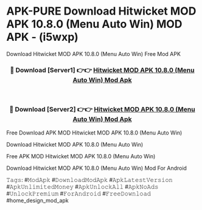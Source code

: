 # APK-PURE Download Hitwicket MOD APK 10.8.0 (Menu Auto Win) MOD APK - (i5wxp)
Download Hitwicket MOD APK 10.8.0 (Menu Auto Win) Free Mod APK

<div align="center">
<h3>🔴 Download [Server1] 👉👉 <a href="https://apk-comot.site?title=Hitwicket_MOD_APK_10.8.0_(Menu_Auto_Win)">Hitwicket MOD APK 10.8.0 (Menu Auto Win) Mod Apk</a></h3><br>

<h3>🔴 Download [Server2] 👉👉 <a href="https://apk-comot.site?title=Hitwicket_MOD_APK_10.8.0_(Menu_Auto_Win)">Hitwicket MOD APK 10.8.0 (Menu Auto Win) Mod Apk</a></h3>
</div>


Free Download APK MOD Hitwicket MOD APK 10.8.0 (Menu Auto Win)

Download Hitwicket MOD APK 10.8.0 (Menu Auto Win) 

Free APK MOD Hitwicket MOD APK 10.8.0 (Menu Auto Win) 

Download Hitwicket MOD APK 10.8.0 (Menu Auto Win) Mod For Android

𝚃𝚊𝚐𝚜: #𝙼𝚘𝚍𝙰𝚙𝚔 #𝙳𝚘𝚠𝚗𝚕𝚘𝚊𝚍𝙼𝚘𝚍𝙰𝚙𝚔 #𝙰𝚙𝚔𝙻𝚊𝚝𝚎𝚜𝚝𝚅𝚎𝚛𝚜𝚒𝚘𝚗 #𝙰𝚙𝚔𝚄𝚗𝚕𝚒𝚖𝚒𝚝𝚎𝚍𝙼𝚘𝚗𝚎𝚢 #𝙰𝚙𝚔𝚄𝚗𝚕𝚘𝚌𝚔𝙰𝚕𝚕 #𝙰𝚙𝚔𝙽𝚘𝙰𝚍𝚜 #𝚄𝚗𝚕𝚘𝚌𝚔𝙿𝚛𝚎𝚖𝚒𝚞𝚖 #𝙵𝚘𝚛𝙰𝚗𝚍𝚛𝚘𝚒𝚍 #𝙵𝚛𝚎𝚎𝙳𝚘𝚠𝚗𝚕𝚘𝚊𝚍 #home_design_mod_apk